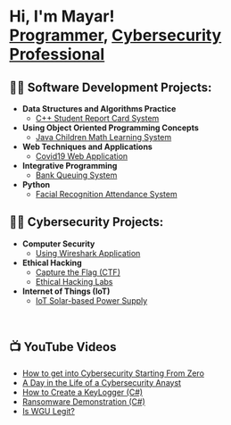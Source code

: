 <h1>Hi, I'm Mayar! <br/><a href="https://github.com/ItsMayar">Programmer</a>, <a href="https://www.linkedin.com/in/mayarshenawi/">Cybersecurity Professional</a><a href="https://www.youtube.com/c/joshmadakor"></a></h1>


<h2>👨‍💻 Software Development Projects:</h2>

- <b>Data Structures and Algorithms Practice</b>
  - [C++ Student Report Card System](https://github.com/ItsMayar/ReportCardSystem.git)
- <b>Using Object Oriented Programming Concepts</b>
  - [Java Children Math Learning System](https://github.com/ItsMayar/ChildrenMathLearningSystem.git) </i>
- <b>Web Techniques and Applications</b>
  - [Covid19 Web Application](https://github.com/ItsMayar/Covid19Application.git)
- <b>Integrative Programming</b>
  - [Bank Queuing System](https://github.com/ItsMayar/BankQueuingSystem.git)
- <b>Python</b>
  - [Facial Recognition Attendance System](https://github.com/ItsMayar/WireShark.git)

<h2>👨‍💻 Cybersecurity Projects:</h2>

- <b>Computer Security</b>
  - [Using Wireshark Application](https://github.com/ItsMayar/WireShark.git)
- <b>Ethical Hacking</b>
  - [Capture the Flag (CTF)](https://github.com/ItsMayar/CaptureTheFlag.git)
  - [Ethical Hacking Labs](https://github.com/joshmadakor1/Jwipe.PowerShell)
- <b>Internet of Things (IoT)</b>
  - [IoT Solar-based Power Supply](https://github.com/ItsMayar/SolarPowerSupply.git)
<br/>
<h2>📺 YouTube Videos</h2>

- [How to get into Cybersecurity Starting From Zero](https://www.youtube.com/watch?v=a83ASGn_V_s)
- [A Day in the Life of a Cybersecurity Anayst](https://www.youtube.com/watch?v=uHy3oM7NnoU)
- [How to Create a KeyLogger (C#)](https://www.youtube.com/watch?v=N-L9hklSlNk)
- [Ransomware Demonstration (C#)](https://www.youtube.com/watch?v=OfvdQeh79s0)
- [Is WGU Legit?](https://www.youtube.com/watch?v=E2MwRWxDBkA)

<!--
**joshmadakor1/joshmadakor1** is a ✨ _special_ ✨ repository because its `README.md` (this file) appears on your GitHub profile.

Here are some ideas to get you started:

- 🔭 I’m currently working on ...
- 🌱 I’m currently learning ...
- 👯 I’m looking to collaborate on ...
- 🤔 I’m looking for help with ...
- 💬 Ask me about ...
- 📫 How to reach me: ...
- ⚡ Fun fact: ...
-->
